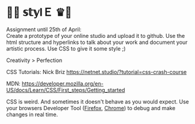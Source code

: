 # 🐨🐠  𝕤𝕥𝕪lＥ  ♛👑

Assignment until 25th of April:\
Create a prototype of your online studio and upload it to github. Use the html structure and hyperlinks to talk about your work and document your artistic process. Use CSS to give it some style ;) 


Creativity > Perfection


CSS Tutorials:
Nick Briz https://netnet.studio/?tutorial=css-crash-course

MDN: https://developer.mozilla.org/en-US/docs/Learn/CSS/First_steps/Getting_started

CSS is weird. And sometimes it doesn't behave as you would expect.
Use your browsers Developer Tool ([Firefox](https://developer.mozilla.org/en-US/docs/Learn/Common_questions/What_are_browser_developer_tools), [Chrome](https://developer.chrome.com/docs/devtools/overview/)) to debug and make changes in real time. 


